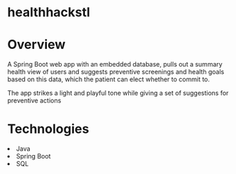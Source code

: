 # healthhackstl

<h1>Overview</h1>

<p>A Spring Boot web app with an embedded database, pulls out a summary health view of users and suggests preventive screenings and health goals based on this data, which the patient can elect whether to commit to.<p>

<p>The app strikes a light and playful tone while giving a set of suggestions for preventive actions</p>

<h1>Technologies</h1>

<li> Java </li>
<li> Spring Boot</li>
<li> SQL </li>

